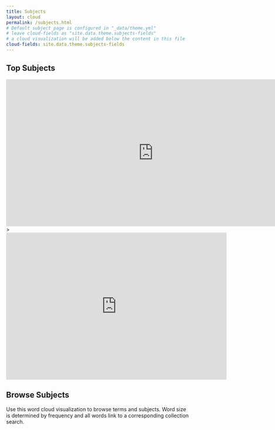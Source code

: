 ```yaml
---
title: Subjects
layout: cloud
permalink: /subjects.html
# Default subject page is configured in "_data/theme.yml"
# leave cloud-fields as "site.data.theme.subjects-fields"
# a cloud visualization will be added below the content in this file
cloud-fields: site.data.theme.subjects-fields
---
```

## Top Subjects
<iframe title="Top Subjects" aria-label="Column Chart" id="datawrapper-chart-C2t4v" src="https://datawrapper.dwcdn.net/C2t4v/1/" scrolling="no" frameborder="0" style="border: none;" width="800" height="400" data-external="1"></iframe> 
> <iframe title="Naming Conventions" aria-label="Donut Chart" id="datawrapper-chart-DuzRg" src="https://datawrapper.dwcdn.net/DuzRg/2/" scrolling="no" frameborder="0" style="border: none;" width="600" height="400" data-external="1"></iframe>



## Browse Subjects

Use this word cloud visualization to browse terms and subjects.
Word size is determined by frequency and all words link to a corresponding collection search.
